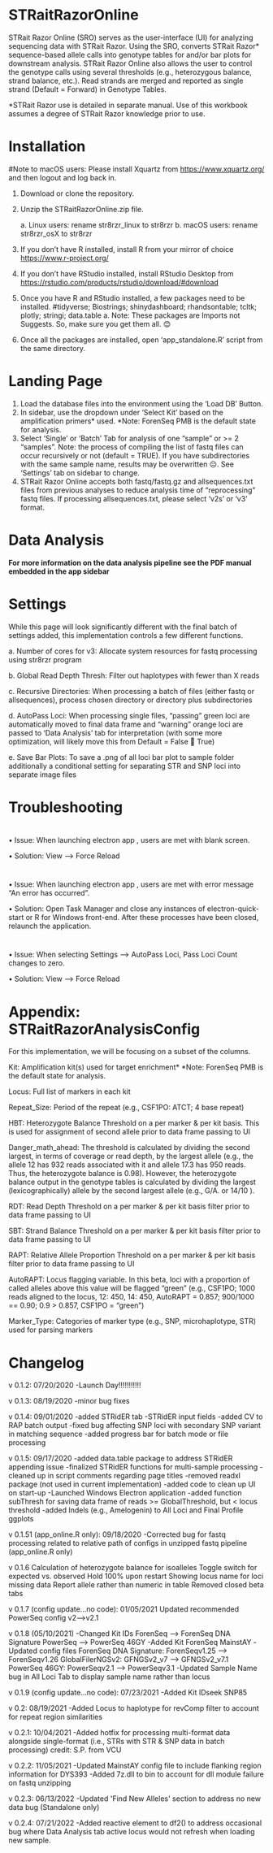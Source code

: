 # STRaitRazorOnline

STRait Razor Online (SRO) serves as the user-interface (UI) for analyzing sequencing data with STRait Razor. Using the SRO, converts STRait Razor* sequence-based allele calls into genotype tables for and/or bar plots for downstream analysis. STRait Razor Online also allows the user to control the genotype calls using several thresholds (e.g., heterozygous balance, strand balance, etc.). Read strands are merged and reported as single strand (Default = Forward) in Genotype Tables.

*STRait Razor use is detailed in separate manual. Use of this workbook assumes a degree of STRait Razor knowledge prior to use.


# Installation

#Note to macOS users: Please install Xquartz from https://www.xquartz.org/ and then logout and log back in.

1)	Download or clone the repository.
2)	Unzip the STRaitRazorOnline.zip file. 
	
	a.	Linux users: rename str8rzr_linux to str8rzr
	b.	macOS users: rename str8rzr_osX to str8rzr

4)	If you don’t have R installed, install R from your mirror of choice https://www.r-project.org/
5)	If you don’t have RStudio installed, install RStudio Desktop from https://rstudio.com/products/rstudio/download/#download
6)	Once you have R and RStudio installed, a few packages need to be installed.
    #tidyverse; Biostrings; shinydashboard; rhandsontable; tcltk; plotly; stringi; data.table
    a.	Note: These packages are Imports not Suggests. So, make sure you get them all. 😊
6)	Once all the packages are installed, open ‘app_standalone.R’ script from the same directory.

# Landing Page
1.	Load the database files into the environment using the ‘Load DB’ Button.
2.	In sidebar, use the dropdown under ‘Select Kit’ based on the amplification primers* used.
    *Note: ForenSeq PMB is the default state for analysis.
3.	Select ‘Single’ or ‘Batch’ Tab for analysis of one “sample” or >= 2 “samples”.
    Note: the process of compiling the list of fastq files can occur recursively or not (default = TRUE). If you have subdirectories with the same sample name, results may be overwritten ☹. See ‘Settings’ tab on sidebar to change. 
4.	STRait Razor Online accepts both fastq/fastq.gz and allsequences.txt files from previous analyses to reduce analysis time of “reprocessing” fastq files. If processing allsequences.txt, please select ‘v2s’ or ‘v3’ format.

# Data Analysis
 **For more information on the data analysis pipeline see the PDF manual embedded in the app sidebar**
 
# Settings
While this page will look significantly different with the final batch of settings added, this implementation controls a few different functions.

a.	Number of cores for v3: Allocate system resources for fastq processing using str8rzr program

b.	Global Read Depth Thresh: Filter out haplotypes with fewer than X reads

c.	Recursive Directories: When processing a batch of files (either fastq or allsequences), process chosen directory or directory plus subdirectories

d.	AutoPass Loci: When processing single files, “passing” green loci are automatically moved to final data frame and “warning” orange loci are passed to ‘Data Analysis’ tab for interpretation (with some more optimization, will likely move this from Default = False  True)

e.	Save Bar Plots: To save a .png of all loci bar plot to sample folder additionally a conditional setting for separating STR and SNP loci into separate image files

# Troubleshooting
#
•	Issue: When launching electron app  , users are met with blank screen.

•	Solution: View --> Force Reload
#
•	Issue: When launching electron app  , users are met with error message “An error has occurred”.

•	Solution: Open Task Manager and close any instances of electron-quick-start or R for Windows front-end. After these processes have been closed, relaunch the application.
#
•	Issue: When selecting Settings --> AutoPass Loci, Pass Loci Count changes to zero.

•	Solution: View --> Force Reload

# Appendix: STRaitRazorAnalysisConfig
For this implementation, we will be focusing on a subset of the columns.

Kit: Amplification kit(s) used for target enrichment*
  *Note: ForenSeq PMB is the default state for analysis.
  
Locus: Full list of markers in each kit

Repeat_Size: Period of the repeat (e.g., CSF1PO: ATCT; 4 base repeat)

HBT: Heterozygote Balance Threshold on a per marker & per kit basis. This is used for assignment of second allele prior to data frame passing to UI

  Danger_math_ahead: The threshold is calculated by dividing the second largest, in terms of coverage or read depth, by the largest allele (e.g., the allele 12 has 932 reads associated with it and allele 17.3 has 950 reads. Thus, the heterozygote balance is 0.98). However, the heterozygote balance output in the genotype tables is calculated by dividing the largest (lexicographically) allele by the second largest allele (e.g., G/A. or  14/10 ).

RDT: Read Depth Threshold on a per marker & per kit basis filter prior to data frame passing to UI

SBT: Strand Balance Threshold on a per marker & per kit basis filter prior to data frame passing to UI

RAPT: Relative Allele Proportion Threshold on a per marker & per kit basis filter prior to data frame passing to UI

AutoRAPT: Locus flagging variable. In this beta, loci with a proportion of called alleles above this value will be flagged “green” (e.g., CSF1PO; 1000 reads aligned to the locus, 12: 450, 14: 450, AutoRAPT = 0.857; 900/1000 == 0.90; 0.9 > 0.857, CSF1PO = “green”)

Marker_Type: Categories of marker type (e.g., SNP, microhaplotype, STR) used for parsing markers


# Changelog
v 0.1.2: 07/20/2020
	-Launch Day!!!!!!!!!!!

v 0.1.3: 08/19/2020
	-minor bug fixes

v 0.1.4: 09/01/2020
	-added STRidER tab
	-STRidER input fields
	-added CV to RAP batch output
	-fixed bug affecting SNP loci with secondary SNP variant in matching sequence
	-added progress bar for batch mode or file processing

v 0.1.5: 09/17/2020
	-added data.table package to address STRidER appending issue
	-finalized STRidER functions for multi-sample processing
	-cleaned up in script comments regarding page titles
	-removed readxl package (not used in current implementation)
-added code to clean up UI on start-up
	-Launched Windows Electron application
	-added function subThresh for saving data frame of reads >= GlobalThreshold, but < locus threshold
	-added Indels (e.g., Amelogenin) to All Loci and Final Profile ggplots

v 0.1.51 (app_online.R only): 09/18/2020
	-Corrected bug for fastq processing related to relative path of configs in unzipped fastq pipeline (app_online.R only)
	
v 0.1.6 
	Calculation of heterozygote balance for isoalleles
	Toggle switch for expected vs. observed
	Hold 100% upon restart
	Showing locus name for loci missing data
	Report allele rather than numeric in table
	Removed closed beta tabs
	
v 0.1.7 (config update...no code): 01/05/2021
	Updated recommended PowerSeq config v2-->v2.1

v 0.1.8 (05/10/2021)
	-Changed Kit IDs
		ForenSeq --> ForenSeq DNA Signature
		PowerSeq --> PowerSeq 46GY
	-Added Kit ForenSeq MainstAY
	-Updated config files
		ForenSeq DNA Signature: ForenSeqv1.25 --> ForenSeqv1.26
		GlobalFilerNGSv2: GFNGSv2_v7 --> GFNGSv2_v7.1
		PowerSeq 46GY: PowerSeqv2.1 --> PowerSeqv3.1
	-Updated Sample Name bug in All Loci Tab to display sample name rather than locus
	
v 0.1.9 (config update...no code): 07/23/2021
	-Added Kit IDseek SNP85
	
v 0.2: 08/19/2021
	-Added Locus to haplotype for revComp filter to account for repeat region similarities

v 0.2.1: 10/04/2021	
	-Added hotfix for processing multi-format data alongside single-format (i.e., STRs with STR & SNP data in batch processing) credit: S.P. from VCU
	
v 0.2.2: 11/05/2021
	-Updated MainstAY config file to include flanking region information for DYS393
	-Added 7z.dll to bin to account for dll module failure on fastq unzipping
	
v 0.2.3: 06/13/2022
	-Updated 'Find New Alleles' section to address no new data bug (Standalone only)
	
v 0.2.4: 07/21/2022
	-Added reactive element to df2() to address occasional bug where Data Analysis tab active locus would not refresh when loading new sample.
